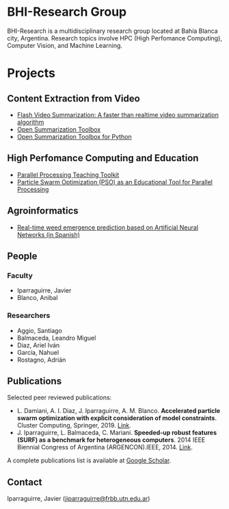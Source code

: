 # BHI-Research Group

BHI-Research is a multidisciplinary research group located at Bahía Blanca city, Argentina. Research topics involve HPC (High Perfomance Computing), Computer Vision, and Machine Learning.

# Projects
## Content Extraction from Video
* [Flash Video Summarization: A faster than realtime video summarization algorithm](https://github.com/javierip/flash-video-summarization)
* [Open Summarization Toolbox](https://github.com/BHI-Research/ost)
* [Open Summarization Toolbox for Python](https://github.com/BHI-Research/ost-python)

## High Perfomance Computing and Education
* [Parallel Processing Teaching Toolkit](https://github.com/javierip/parallel-processing-teaching-toolkit)
* [Particle Swarm Optimization (PSO) as an Educational Tool for Parallel Processing](https://github.com/BHI-Research/Edu-PSO)

## Agroinformatics
* [Real-time weed emergence prediction based on Artificial Neural Networks (in Spanish)](http://pronostico-malezas.frbb.utn.edu.ar/)


## People
### Faculty
* Iparraguirre, Javier
* Blanco, Anibal

### Researchers
* Aggio, Santiago
* Balmaceda, Leandro Miguel
* Diaz, Ariel Iván
* García, Nahuel
* Rostagno, Adrián

## Publications
Selected peer reviewed publications:

* L. Damiani, A. I. Diaz, J. Iparraguirre, A. M. Blanco. **Accelerated particle swarm optimization with explicit consideration of model constraints**. Cluster Computing, Springer, 2019. [Link](https://link.springer.com/article/10.1007/s10586-019-02933-1).
* J. Iparraguirre, L. Balmaceda, C. Mariani. **Speeded-up robust features (SURF) as a benchmark for heterogeneous computers**. 2014 IEEE Biennial Congress of Argentina (ARGENCON).IEEE, 2014. [Link](https://ieeexplore.ieee.org/abstract/document/6868545).

A complete publications list is available at [Google Scholar](https://scholar.google.com.ar/citations?user=PNNFrAQAAAAJ&hl=en).

## Contact
Iparraguirre, Javier (jiparraguirre@frbb.utn.edu.ar)
